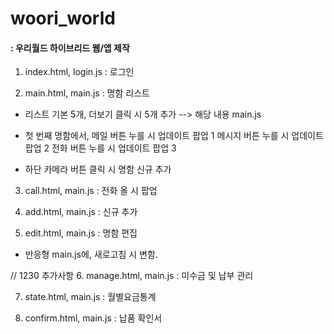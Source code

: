 # woori_world

#### : 우리월드 하이브리드 웹/앱 제작

1. index.html, login.js
: 로그인 

2. main.html, main.js
: 명함 리스트 


* 리스트 기본 5개, 더보기 클릭 시 5개 추가
  --> 해당 내용 main.js 

*   첫 번째 명함에서, 메일 버튼 누를 시 업데이트 팝업 1
                  메시지 버튼 누를 시 업데이트 팝업 2
                  전화 버튼 누를 시 업데이트 팝업 3

* 하단 카메라 버튼 클릭 시 명함 신규 추가


3. call.html, main.js
: 전화 올 시 팝업

4. add.html, main.js
: 신규 추가

5. edit.html, main.js
: 명함 편집 

* 반응형 main.js에, 새로고침 시 변함.

// 1230 추가사항
6. manage.html, main.js
: 미수금 및 납부 관리

7. state.html, main.js
: 월별요금통계

8. confirm.html, main.js
: 납품 확인서
